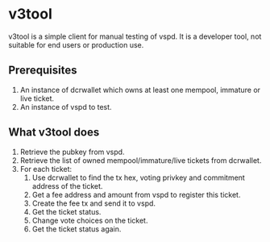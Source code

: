 # v3tool

v3tool is a simple client for manual testing of vspd.
It is a developer tool, not suitable for end users or production use.

## Prerequisites

1. An instance of dcrwallet which owns at least one mempool, immature or live ticket.
1. An instance of vspd to test.

## What v3tool does

1. Retrieve the pubkey from vspd.
1. Retrieve the list of owned mempool/immature/live tickets from dcrwallet.
1. For each ticket:
    1. Use dcrwallet to find the tx hex, voting privkey and commitment address of the ticket.
    1. Get a fee address and amount from vspd to register this ticket.
    1. Create the fee tx and send it to vspd.
    1. Get the ticket status.
    1. Change vote choices on the ticket.
    1. Get the ticket status again.
